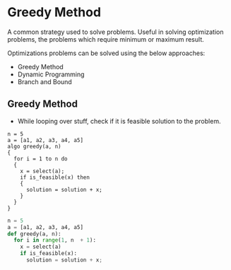 # Greedy Method
A common strategy used to solve problems.
Useful in solving optimization problems, the problems which require minimum or maximum result.

Optimizations problems can be solved using the below approaches:
* Greedy Method
* Dynamic Programming
* Branch and Bound

## Greedy Method
* While looping over stuff, check if it is feasible solution to the problem.

```
n = 5
a = [a1, a2, a3, a4, a5]
algo greedy(a, n)
{
  for i = 1 to n do
  {
    x = select(a);
    if is_feasible(x) then
    {
      solution = solution + x;
    }
  }
}
```

```python
n = 5
a = [a1, a2, a3, a4, a5]
def greedy(a, n):
  for i in range(1, n  + 1):
    x = select(a)
    if is_feasible(x):
      solution = solution + x;
```
